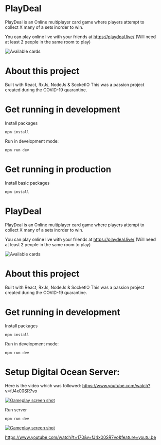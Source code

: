 # PlayDeal

PlayDeal is an Online multiplayer card game where players attempt to collect X many of a sets inorder to win.

You can play online live with your friends at https://playdeal.live/ 
(Will need at least 2 people in the same room to play)

![Available cards](https://i.ibb.co/sW0V0m7/PlayDeal.png)

# About this project

Built with React, RxJs, NodeJs & SocketIO
This was a passion project created during the COVID-19 quarantine.

# Get running in development

Install packages

    npm install

Run in development mode:

    npm run dev

# Get running in production

Install basic packages

    npm install
# PlayDeal

PlayDeal is an Online multiplayer card game where players attempt to collect X many of a sets inorder to win.

You can play online live with your friends at https://playdeal.live/ 
(Will need at least 2 people in the same room to play)

![Available cards](https://i.ibb.co/sW0V0m7/PlayDeal.png)

# About this project

Built with React, RxJs, NodeJs & SocketIO
This was a passion project created during the COVID-19 quarantine.

# Get running in development

Install packages

    npm install

Run in development mode:

    npm run dev

# Setup Digital Ocean Server:
Here is the video which was followed:
https://www.youtube.com/watch?v=fJ4x00SR7vo

[
![Gameplay screen shot](https://i.ibb.co/W03H335/screenshot.png)
](https://i.ibb.co/W03H335/screenshot.png)




Run server

    npm run dev

[
![Gameplay screen shot](https://i.ibb.co/W03H335/screenshot.png)
](https://i.ibb.co/W03H335/screenshot.png)





https://www.youtube.com/watch?t=170&v=fJ4x00SR7vo&feature=youtu.be
